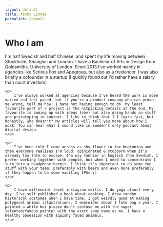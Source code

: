 ```yaml
---
layout: default
title: About Linnea
permalink: /about/
---
```

<div class="text">
	<h1>Who I am</h1>
	<p>
		I'm half Swedish and half Chinese, and spent my life moving between Stockholm, Shanghai and London. I have a Bachelor of Arts in Design from Goldsmiths, University of London. Since 2013 I've worked mainly in agencies like Serious Fox and Apegroup, but also as a freelancer. I was also briefly a cofounder in a startup (I quickly found out I'd rather have a salary than court investors)
	</p>

	<p>
		I've always worked at agencies because I've heard the work is more varied and fast-paced, but if you're a product company who can prove me wrong, tell me how! I hate not having enough to do. My least favourite part of a project is the nitpicking details at the end. My favourite is coming up with ideas (obv) but also doing hands on stuff and prototyping in context. I like to think that I I learn fast, but honestly, who doesn't? My articles will tell you more about how I work. You can hear what I sound like in Sweden's only podcast about digital design.
	</p>

	<p>
		I've been told I come across as shy flower in the beginning and then everyone realises I'm loud, opinionated & stubborn when it's already too late to escape. I'm way funnier in English than Swedish. I prefer working together with people, but when I need to concentrate I turn into a headphone hermit. I think it's important to do some fun stuff with your team, preferably with beers and even more preferably if they happen to be some exciting IPAs ;) 
	</p>

	<p>
		I have millennial level instagram skills. I do yoga almost every day. I've self published a book about cooking. I draw random historical costumes when I have time. I got weirdly good at making polygonal animal illustrations. I embroider about 1 tote bag a year. I painted a while but please don't confuse me with the super talented/famous painter with the exact same name as me. I have a healthy obsession with squishy faced animals. 
	</p>
</div>